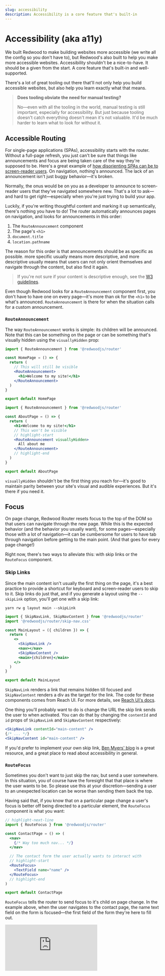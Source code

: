 ```yaml
---
slug: accessibility
description: Accessibility is a core feature that's built-in
---
```


# Accessibility (aka a11y)

We built Redwood to make building websites more accessible (we write all the config so you don't have to), but Redwood's also built to help you make more accessible websites.
Accessibility shouldn't be a nice-to-have.
It should be a given from the start.
A core feature that's built-in and well-supported.

There's a lot of great tooling out there that'll not only help you build accessible websites, but also help you learn exactly what that means.

> **Does tooling obviate the need for manual testing?**
>
> No—even with all the tooling in the world, manual testing is still important, especially for accessibility.
> But just because tooling doesn't catch everything doesn't mean it's not valuable.
> It'd be much harder to learn what to look for without it.

## Accessible Routing

For single-page applications (SPAs), accessibility starts with the router.
Without a full-page refresh, you just can't be sure that things like announcements and focus are being taken care of the way they're supposed to be.
Here's a great example of [how disorienting SPAs can be to screen-reader users](https://www.youtube.com/watch?v=NKTdNv8JpuM).
On navigation, nothing's announced.
The lack of an announcement isn't just buggy behavior—it's broken.

Normally, the onus would be on you as a developer to announce to screen-reader users that they've navigated somewhere new.
That's a lot to ask—and hard to get right—especially when you're just trying to build your app.

Luckily, if you're writing thoughtful content and marking it up semantically, there's nothing you have to do!
The router automatically announces pages on navigation, and looks for announcements in this order:

1. The `RouteAnnouncement` component
2. The page's `<h1>`
3. `document.title`
4. `location.pathname`

The reason for this order is that announcements should be as specific as possible.
more specific usually means more descriptive, and more descriptive usually means that users can not only orient themselves and navigate through the content, but also find it again.

> If you're not sure if your content is descriptive enough, see the [W3 guidelines](https://www.w3.org/WAI/WCAG21/Techniques/general/G88.html).

Even though Redwood looks for a `RouteAnnouncement` component first, you don't have to have one on every page—it's more than ok for the `<h1>` to be what's announced.
`RouteAnnouncement` is there for when the situation calls for a custom announcement.

### `RouteAnnouncement`

The way `RouteAnnouncement` works is simple: its children will be announced.
Note that this can be something on the page or can be something that's visually hidden using the `visuallyHidden` prop:

```jsx title="web/src/pages/HomePage/HomePage.js"
import { RouteAnnouncement } from '@redwoodjs/router'

const HomePage = () => {
  return (
    // This will still be visible
    <RouteAnnouncement>
      <h1>Welcome to my site!</h1>
    </RouteAnnouncement>
  )
}

export default HomePage
```

```jsx title="web/src/pages/AboutPage/AboutPage.js"
import { RouteAnnouncement } from '@redwoodjs/router'

const AboutPage = () => {
  return (
    <h1>Welcome to my site!</h1>
    // This won't be visible
    // highlight-start
    <RouteAnnouncement visuallyHidden>
      All about me
    </RouteAnnouncement>
    // highlight-end
  )
}

export default AboutPage
```

`visuallyHidden` shouldn't be the first thing you reach for—it's good to maintain parity between your site's visual and audible experiences.
But it's there if you need it.

## Focus

On page change, Redwood Router resets focus to the top of the DOM so that users can navigate through the new page.
While this is the expected behavior (and the behavior you usually want), for some pages—especially those with a lot of navigation—it can be cumbersome for users to have tab through navigation before getting to the main point.
(And that goes for every page change!)

Right now, there's two ways to alleviate this: with skip links or the `RouteFocus` component.

### Skip Links

Since the main content isn't usually the first thing on the page, it's a best practice to provide a shortcut for keyboard and screen-reader users to skip to it.
Skip links do just that, and if you generate a layout using the `--skipLink` option, you'll get one with a skip link:

```
yarn rw g layout main --skipLink
```

```jsx title="web/src/layouts/MainLayout/MainLayout.js"
import { SkipNavLink, SkipNavContent } from '@redwoodjs/router'
import '@redwoodjs/router/skip-nav.css'

const MainLayout = ({ children }) => {
  return (
    <>
      <SkipNavLink />
      <nav></nav>
      <SkipNavContent />
      <main>{children}</main>
    </>
  )
}

export default MainLayout
```

`SkipNavLink` renders a link that remains hidden till focused and `SkipNavContent` renders a div as the target for the link.
The code for these components comes from Reach UI. For more details, see [Reach UI's docs](https://reach.tech/skip-nav/#reach-skip-nav).

One thing you'll probably want to do is change the URL the skip link sends the user to when activated.
You can do that by changing the `contentId` and `id` props of `SkipNavLink` and `SkipNavContent` respectively:

```jsx
<SkipNavLink contentId="main-content" />
{/* ... */}
<SkipNavContent id="main-content" />
```

If you'd prefer to implement your own skip link, [Ben Myers' blog](https://benmyers.dev/blog/skip-links/) is a great resource, and a great place to read about accessibility in general.

### `RouteFocus`

Sometimes you don't want to just skip the nav, but send a user somewhere.
In this situation, you of course have the foresight that that place is where the user wants to be.
So please use this at your discretion—sending a user to an unexpected location can be worse than sending them back the top.

Having said that, if you know that on a particular page change a user's focus is better off being directed to a particular element, the `RouteFocus` component is what you want:

```jsx title="web/src/pages/ContactPage/ContactPage.js"
// highlight-next-line
import { RouteFocus } from '@redwoodjs/router'

const ContactPage = () => (
  <nav>
    {/* Way too much nav... */}
  </nav>

  // The contact form the user actually wants to interact with
  // highlight-start
  <RouteFocus>
    <TextField name="name" />
  </RouteFocus>
  // highlight-end
)

export default ContactPage
```

`RouteFocus` tells the router to send focus to it's child on page change. In the example above, when the user navigates to the contact page, the name text field on the form is focused—the first field of the form they're here to fill out.

<div class="video-container">
  <iframe src="https://www.youtube.com/embed/T1zs77LU68w?t=3240" frameborder="0" allow="accelerometer; autoplay; encrypted-media; gyroscope; picture-in-picture; modestbranding; showinfo=0; fullscreen"></iframe>
</div>
